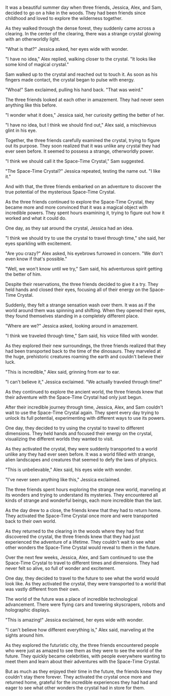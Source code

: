 It was a beautiful summer day when three friends, Jessica, Alex, and Sam, decided to go on a hike in the woods. They had been friends since childhood and loved to explore the wilderness together.

As they walked through the dense forest, they suddenly came across a clearing. In the center of the clearing, there was a strange crystal glowing with an otherworldly light.

"What is that?" Jessica asked, her eyes wide with wonder.

"I have no idea," Alex replied, walking closer to the crystal. "It looks like some kind of magical crystal."

Sam walked up to the crystal and reached out to touch it. As soon as his fingers made contact, the crystal began to pulse with energy.

"Whoa!" Sam exclaimed, pulling his hand back. "That was weird."

The three friends looked at each other in amazement. They had never seen anything like this before.

"I wonder what it does," Jessica said, her curiosity getting the better of her.

"I have no idea, but I think we should find out," Alex said, a mischievous glint in his eye.

Together, the three friends carefully examined the crystal, trying to figure out its purpose. They soon realized that it was unlike any crystal they had ever seen before. It seemed to possess a strange, otherworldly power.

"I think we should call it the Space-Time Crystal," Sam suggested.

"The Space-Time Crystal?" Jessica repeated, testing the name out. "I like it."

And with that, the three friends embarked on an adventure to discover the true potential of the mysterious Space-Time Crystal.

As the three friends continued to explore the Space-Time Crystal, they became more and more convinced that it was a magical object with incredible powers. They spent hours examining it, trying to figure out how it worked and what it could do.

One day, as they sat around the crystal, Jessica had an idea.

"I think we should try to use the crystal to travel through time," she said, her eyes sparkling with excitement.

"Are you crazy?" Alex asked, his eyebrows furrowed in concern. "We don't even know if that's possible."

"Well, we won't know until we try," Sam said, his adventurous spirit getting the better of him.

Despite their reservations, the three friends decided to give it a try. They held hands and closed their eyes, focusing all of their energy on the Space-Time Crystal.

Suddenly, they felt a strange sensation wash over them. It was as if the world around them was spinning and shifting. When they opened their eyes, they found themselves standing in a completely different place.

"Where are we?" Jessica asked, looking around in amazement.

"I think we traveled through time," Sam said, his voice filled with wonder.

As they explored their new surroundings, the three friends realized that they had been transported back to the time of the dinosaurs. They marveled at the huge, prehistoric creatures roaming the earth and couldn't believe their luck.

"This is incredible," Alex said, grinning from ear to ear.

"I can't believe it," Jessica exclaimed. "We actually traveled through time!"

As they continued to explore the ancient world, the three friends knew that their adventure with the Space-Time Crystal had only just begun.

After their incredible journey through time, Jessica, Alex, and Sam couldn't wait to use the Space-Time Crystal again. They spent every day trying to unlock its full potential, experimenting with different ways to use its powers.

One day, they decided to try using the crystal to travel to different dimensions. They held hands and focused their energy on the crystal, visualizing the different worlds they wanted to visit.

As they activated the crystal, they were suddenly transported to a world unlike any they had ever seen before. It was a world filled with strange, alien landscapes and creatures that seemed to defy the laws of physics.

"This is unbelievable," Alex said, his eyes wide with wonder.

"I've never seen anything like this," Jessica exclaimed.

The three friends spent hours exploring the strange new world, marveling at its wonders and trying to understand its mysteries. They encountered all kinds of strange and wonderful beings, each more incredible than the last.

As the day drew to a close, the friends knew that they had to return home. They activated the Space-Time Crystal once more and were transported back to their own world.

As they returned to the clearing in the woods where they had first discovered the crystal, the three friends knew that they had just experienced the adventure of a lifetime. They couldn't wait to see what other wonders the Space-Time Crystal would reveal to them in the future.

Over the next few weeks, Jessica, Alex, and Sam continued to use the Space-Time Crystal to travel to different times and dimensions. They had never felt so alive, so full of wonder and excitement.

One day, they decided to travel to the future to see what the world would look like. As they activated the crystal, they were transported to a world that was vastly different from their own.

The world of the future was a place of incredible technological advancement. There were flying cars and towering skyscrapers, robots and holographic displays.

"This is amazing!" Jessica exclaimed, her eyes wide with wonder.

"I can't believe how different everything is," Alex said, marveling at the sights around him.

As they explored the futuristic city, the three friends encountered people who were just as amazed to see them as they were to see the world of the future. They quickly became celebrities, with people everywhere wanting to meet them and learn about their adventures with the Space-Time Crystal.

But as much as they enjoyed their time in the future, the friends knew they couldn't stay there forever. They activated the crystal once more and returned home, grateful for the incredible experiences they had had and eager to see what other wonders the crystal had in store for them.
